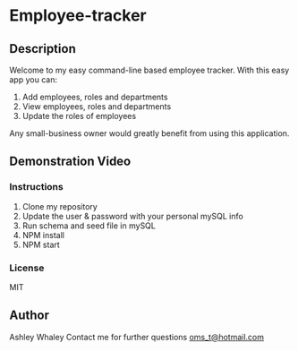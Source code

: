 # Employee-tracker

## Description
Welcome to my easy command-line based employee tracker. 
With this easy app you can:
1. Add employees, roles and departments
2. View employees, roles and departments
3. Update the roles of employees

Any small-business owner would greatly benefit from using this application.

## Demonstration Video 

### Instructions
1. Clone my repository
2. Update the user & password with your personal mySQL info
3. Run schema and seed file in mySQL
4. NPM install
5. NPM start

### License 
MIT 

## Author 
Ashley Whaley 
Contact me for further questions oms_t@hotmail.com